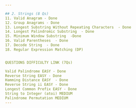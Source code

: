 ```yaml
---

## 2. Strings (8 Qs)
11. Valid Anagram - Done
12. Group Anagrams - Done
13. Longest Substring Without Repeating Characters  - Done
14. Longest Palindromic Substring  - Done
15. Minimum Window Substring  -Done
16. Valid Parentheses  - Done
17. Decode String  - Done
18. Regular Expression Matching (DP) 


QUESTIONS DIFFICULTY LINK (7Qs)

Valid Palindrome EASY - Done
Reverse String EASY - Done
Hamming Distance EASY  - Done
Reverse String ii EASY - Done
Longest Common Prefix EASY - Done
String to Integer (atoi) MEDIUM
Palindrome Permutation MEDIUM
---
```

